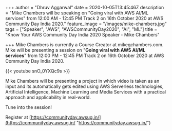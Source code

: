 +++
author = "Dhruv Aggarwal"
date = 2020-10-05T13:45:46Z
description = "Mike Chambers will be speaking on \"Going viral with AWS AI/ML services\" from 12:00 AM - 12:45 PM Track 2 on 16th October 2020 at AWS Community Day India 2020."
feature_image = "/images/mike-chambers.jpg"
tags = ["Speaker", "AWS", "AWSCommunityDay2020", "AI", "ML"]
title = "Know Your AWS Community Day India 2020 Speaker - Mike Chambers"

+++
Mike Chambers is currently a Course Creator at mikegchambers.com. Mike will be presenting a session on "**Going viral with AWS AI/ML services**" from 12:00 PM - 12:45 PM Track 2 on 16th October 2020 at AWS Community Day India 2020.

{{< youtube snO_0YXQc9s >}}

Mike Chambers will be presenting a project in which video is taken as an input and its automatically gets edited using AWS Serverless technologies, Artificial Intelligence, Machine Learning and Media Services with a practical approach and applicability in real-world.

Tune into the session!

Register at [https://communityday.awsug.in/](https://communityday.awsug.in/ "https://communityday.awsug.in/")